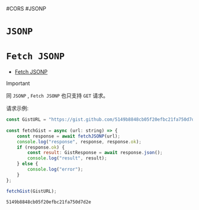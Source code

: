 #CORS #JSONP
# `JSONP`

# `Fetch JSONP`

- [Fetch JSONP](https://github.com/camsong/fetch-jsonp)

> [!important]
> 同 `JSONP` , `Fetch JSONP` 也只支持 `GET` 请求。

请求示例:

```js
const GistURL = "https://gist.github.com/5149b8848cb05f20efbc21fa750d7d2e.json";
 
const fetchGist = async (url: string) => {
	const response = await fetchJSONP(url);
	console.log("response", response, response.ok);
	if (response.ok) {
		const result: GistResponse = await response.json();
		console.log("result", result);
	} else {
	    console.log("error");
	}
};

fetchGist(GistURL);
```

```gist
5149b8848cb05f20efbc21fa750d7d2e
```
